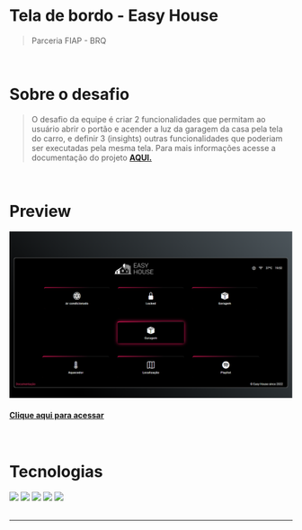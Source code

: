 # Tela de bordo - Easy House

> Parceria FIAP - BRQ

<br>

# Sobre o desafio

> O desafio da equipe é criar 2 funcionalidades que permitam ao usuário abrir o
portão e acender a luz da garagem da casa pela tela do carro,
e definir 3 (insights) outras funcionalidades que poderiam ser executadas pela
mesma tela. Para mais informações acesse a documentação do projeto <a href="https://glistening-soul-e81.notion.site/Challenge-BRQ-af77707b7e4e4e9da252a6c5398c24c2" target="_blank"><strong>AQUI.</strong></a>

<br>

# Preview

![preview](/.github/view.png)
#### <a href="https://challengebrq.vercel.app/">Clique aqui para acessar</a>

<br>

# Tecnologias

<div style = "display inline_block">
    <img src="https://img.icons8.com/color/48/000000/html-5--v1.png"/>
    <img src="https://img.icons8.com/color/48/000000/css3.png"/>
    <img src="https://img.icons8.com/nolan/48/git.png"/>
    <img src="https://img.icons8.com/bubbles/50/000000/github.png"/>
    <img src="https://img.icons8.com/color/48/000000/bootstrap.png"/>
<div>

<br>

---
